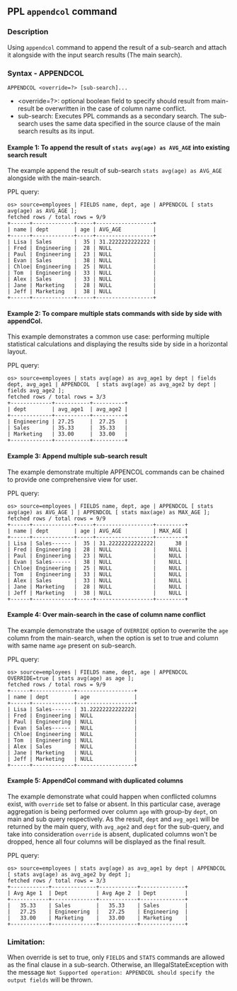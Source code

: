 ## PPL `appendcol` command

### Description
Using `appendcol` command to append the result of a sub-search and attach it alongside with the input search results (The main search).

### Syntax - APPENDCOL
`APPENDCOL <override=?> [sub-search]...`

* <override=?>: optional boolean field to specify should result from main-result be overwritten in the case of column name conflict.
* sub-search: Executes PPL commands as a secondary search. The sub-search uses the same data specified in the source clause of the main search results as its input.


#### Example 1: To append the result of `stats avg(age) as AVG_AGE` into existing search result   

The example append the result of sub-search `stats avg(age) as AVG_AGE` alongside with the main-search.

PPL query:

    os> source=employees | FIELDS name, dept, age | APPENDCOL [ stats avg(age) as AVG_AGE ];
    fetched rows / total rows = 9/9
    +------+-------------+-----+------------------+  
    | name | dept        | age | AVG_AGE          |  
    +------+-------------+-----+------------------+  
    | Lisa | Sales       |  35 | 31.2222222222222 |  
    | Fred | Engineering |  28 | NULL             |  
    | Paul | Engineering |  23 | NULL             |  
    | Evan | Sales       |  38 | NULL             |   
    | Chloe| Engineering |  25 | NULL             |   
    | Tom  | Engineering |  33 | NULL             |   
    | Alex | Sales       |  33 | NULL             |  
    | Jane | Marketing   |  28 | NULL             |  
    | Jeff | Marketing   |  38 | NULL             |  
    +------+-------------+-----+------------------+  


#### Example 2: To compare multiple stats commands with side by side with appendCol.

This example demonstrates a common use case: performing multiple statistical calculations and displaying the results side by side in a horizontal layout.

PPL query:

    os> source=employees | stats avg(age) as avg_age1 by dept | fields dept, avg_age1 | APPENDCOL  [ stats avg(age) as avg_age2 by dept | fields avg_age2 ];
    fetched rows / total rows = 3/3
    +-------------+-----------+----------+
    | dept        | avg_age1  | avg_age2 |
    +-------------+-----------+----------+
    | Engineering | 27.25     |  27.25   |
    | Sales       | 35.33     |  35.33   |
    | Marketing   | 33.00     |  33.00   |
    +-------------+-----------+----------+


#### Example 3: Append multiple sub-search result

The example demonstrate multiple APPENCOL commands can be chained to provide one comprehensive view for user. 

PPL query:

    os> source=employees | FIELDS name, dept, age | APPENDCOL [ stats avg(age) as AVG_AGE ] | APPENDCOL [ stats max(age) as MAX_AGE ];
    fetched rows / total rows = 9/9
    +------+-------------+-----+------------------+---------+  
    | name | dept        | age | AVG_AGE          | MAX_AGE |  
    +------+-------------+-----+------------------+---------+  
    | Lisa | Sales------ |  35 | 31.22222222222222|      38 |  
    | Fred | Engineering |  28 | NULL             |    NULL |  
    | Paul | Engineering |  23 | NULL             |    NULL |  
    | Evan | Sales------ |  38 | NULL             |    NULL |  
    | Chloe| Engineering |  25 | NULL             |    NULL |  
    | Tom  | Engineering |  33 | NULL             |    NULL |  
    | Alex | Sales       |  33 | NULL             |    NULL |  
    | Jane | Marketing   |  28 | NULL             |    NULL |  
    | Jeff | Marketing   |  38 | NULL             |    NULL |  
    +------+-------------+-----+------------------+---------+  

#### Example 4: Over main-search in the case of column name conflict

The example demonstrate the usage of `OVERRIDE` option to overwrite the `age` column from the main-search, 
when the option is set to true and column with same name `age` present on sub-search.

PPL query:

    os> source=employees | FIELDS name, dept, age | APPENDCOL OVERRIDE=true [ stats avg(age) as age ];
    fetched rows / total rows = 9/9
    +------+-------------+------------------+  
    | name | dept        | age              |  
    +------+-------------+------------------+  
    | Lisa | Sales------ | 31.22222222222222|  
    | Fred | Engineering | NULL             |  
    | Paul | Engineering | NULL             |  
    | Evan | Sales------ | NULL             |  
    | Chloe| Engineering | NULL             |  
    | Tom  | Engineering | NULL             |  
    | Alex | Sales       | NULL             |  
    | Jane | Marketing   | NULL             |  
    | Jeff | Marketing   | NULL             |
    +------+-------------+------------------+

#### Example 5: AppendCol command with duplicated columns

The example demonstrate what could happen when conflicted columns exist, with `override` set to false or absent.
In this particular case, average aggregation is being performed over column `age` with group-by `dept`, on main and sub query respectively.
As the result, `dept` and `avg_age1` will be returned by the main query, with `avg_age2` and `dept` for the sub-query,
and take into consideration `override` is absent, duplicated columns won't be dropped, hence all four columns will be displayed as the final result.

PPL query:

    os> source=employees | stats avg(age) as avg_age1 by dept | APPENDCOL  [ stats avg(age) as avg_age2 by dept ];
    fetched rows / total rows = 3/3
    +------------+--------------+------------+--------------+
    | Avg Age 1  | Dept         | Avg Age 2  | Dept         |
    +------------+--------------+------------+--------------+
    |   35.33    | Sales        |   35.33    | Sales        |
    |   27.25    | Engineering  |   27.25    | Engineering  |
    |   33.00    | Marketing    |   33.00    | Marketing    |
    +------------+--------------+------------+--------------+


### Limitation: 
When override is set to true, only `FIELDS` and `STATS` commands are allowed as the final clause in a sub-search. 
Otherwise, an IllegalStateException with the message `Not Supported operation: APPENDCOL should specify the output fields` will be thrown.
